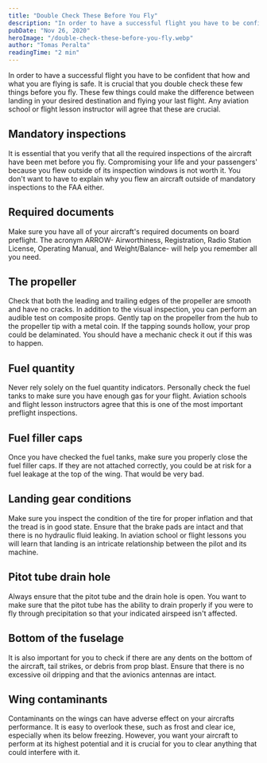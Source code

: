 ```yaml
---
title: "Double Check These Before You Fly"
description: "In order to have a successful flight you have to be confident that how and what you are flying is safe. It is crucial that you double check these few things before you fly. These few things could make the difference between landing in your desired destination and flying your last flight. Any aviation school or flight lesson instructor will agree that these are crucial."
pubDate: "Nov 26, 2020"
heroImage: "/double-check-these-before-you-fly.webp"
author: "Tomas Peralta"
readingTime: "2 min"
---
```


In order to have a successful flight you have to be confident that how and what you are flying is safe. It is crucial that you double check these few things before you fly. These few things could make the difference between landing in your desired destination and flying your last flight. Any aviation school or flight lesson instructor will agree that these are crucial.

## Mandatory inspections

It is essential that you verify that all the required inspections of the aircraft have been met before you fly. Compromising your life and your passengers' because you flew outside of its inspection windows is not worth it. You don't want to have to explain why you flew an aircraft outside of mandatory inspections to the FAA either.

## Required documents

Make sure you have all of your aircraft's required documents on board preflight. The acronym ARROW- Airworthiness, Registration, Radio Station License, Operating Manual, and Weight/Balance- will help you remember all you need.

## The propeller

Check that both the leading and trailing edges of the propeller are smooth and have no cracks. In addition to the visual inspection, you can perform an audible test on composite props. Gently tap on the propeller from the hub to the propeller tip with a metal coin. If the tapping sounds hollow, your prop could be delaminated. You should have a mechanic check it out if this was to happen.

## Fuel quantity

Never rely solely on the fuel quantity indicators. Personally check the fuel tanks to make sure you have enough gas for your flight. Aviation schools and flight lesson instructors agree that this is one of the most important preflight inspections.

## Fuel filler caps

Once you have checked the fuel tanks, make sure you properly close the fuel filler caps. If they are not attached correctly, you could be at risk for a fuel leakage at the top of the wing. That would be very bad.

## Landing gear conditions

Make sure you inspect the condition of the tire for proper inflation and that the tread is in good state. Ensure that the brake pads are intact and that there is no hydraulic fluid leaking. In aviation school or flight lessons you will learn that landing is an intricate relationship between the pilot and its machine.

## Pitot tube drain hole

Always ensure that the pitot tube and the drain hole is open. You want to make sure that the pitot tube has the ability to drain properly if you were to fly through precipitation so that your indicated airspeed isn't affected.

## Bottom of the fuselage

It is also important for you to check if there are any dents on the bottom of the aircraft, tail strikes, or debris from prop blast. Ensure that there is no excessive oil dripping and that the avionics antennas are intact.

## Wing contaminants

Contaminants on the wings can have adverse effect on your aircrafts performance. It is easy to overlook these, such as frost and clear ice, especially when its below freezing. However, you want your aircraft to perform at its highest potential and it is crucial for you to clear anything that could interfere with it.
